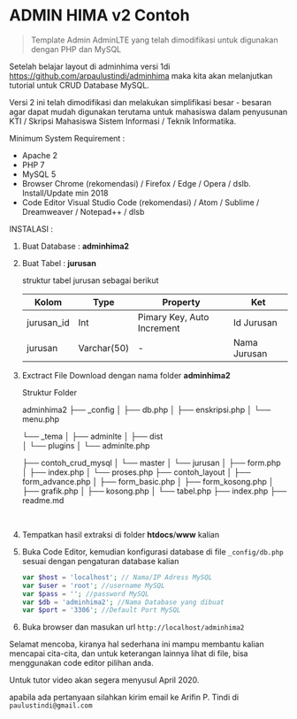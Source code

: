 # ADMIN HIMA v2 Contoh

> Template Admin AdminLTE yang telah dimodifikasi untuk digunakan dengan PHP dan MySQL



Setelah belajar layout di adminhima versi 1di https://github.com/arpaulustindi/adminhima maka kita akan melanjutkan tutorial untuk CRUD Database MySQL.

Versi 2 ini telah dimodifikasi dan melakukan simplifikasi besar - besaran agar dapat mudah digunakan terutama untuk mahasiswa dalam penyusunan KTI / Skripsi Mahasiswa Sistem Informasi / Teknik Informatika. 

Minimum System Requirement :

- Apache 2
- PHP 7
- MySQL 5
- Browser Chrome (rekomendasi) / Firefox / Edge / Opera / dslb.  Install/Update min 2018
- Code Editor Visual Studio Code (rekomendasi) / Atom / Sublime / Dreamweaver / Notepad++ / dlsb



INSTALASI : 

1. Buat Database :  **adminhima2**

2. Buat Tabel : **jurusan**

   struktur tabel jurusan sebagai berikut

   | Kolom      | Type        | Property                   | Ket          |
   | ---------- | ----------- | -------------------------- | ------------ |
   | jurusan_id | Int         | Pimary Key, Auto Increment | Id Jurusan   |
   | jurusan    | Varchar(50) | -                          | Nama Jurusan |

   

3. Exctract File Download dengan nama folder **adminhima2**

   Struktur Folder

   adminhima2
   ├── _config
   │   ├── db.php
   │   ├── enskripsi.php
   │   └── menu.php

   └── _tema
   │	├── adminlte
   │    ├── dist    
   │    └── plugins
   │    └── adminlte.php

   ├── contoh_crud_mysql
│   └── master
   │       └── jurusan
   │           ├── form.php
   │           ├── index.php
   │           └── proses.php
   ├── contoh_layout
   │   ├── form_advance.php
   │   ├── form_basic.php
   │   ├── form_kosong.php
   │   ├── grafik.php
   │   ├── kosong.php
   │   └── tabel.php
   ├── index.php
   ├── readme.md
   
   ​       

4. Tempatkan hasil extraksi di folder **htdocs**/**www** kalian

5. Buka Code Editor, kemudian konfigurasi database di file `_config/db.php` sesuai dengan pengaturan database kalian 

   ```php
   var $host = 'localhost'; // Nama/IP Adress MySQL
   var $user = 'root'; //username MySQL
   var $pass = ''; //password MySQL
   var $db = 'adminhima2'; //Nama Database yang dibuat
   var $port = '3306'; //Default Port MySQL
   ```

   

6. Buka browser dan masukan url `http://localhost/adminhima2`



[^1]: Untuk belajar tentang detail lengkap layout Admin LTE dapat mengunjungi https://adminlte.io/docs/2.4/layout
[^2]: Untuk nama-nama icon (Fontawsome) atau biasa pada tag <i class="fas/far ...></i>" silahkan mengunjungi https://fontawesome.com/icons?d=gallery

Selamat mencoba, kiranya hal sederhana ini mampu membantu kalian mencapai cita-cita, dan untuk keterangan lainnya lihat di file, bisa menggunakan code editor pilihan anda.

Untuk tutor video akan segera menyusul April 2020.

apabila ada pertanyaan silahkan kirim email ke Arifin P. Tindi di `paulustindi@gmail.com`